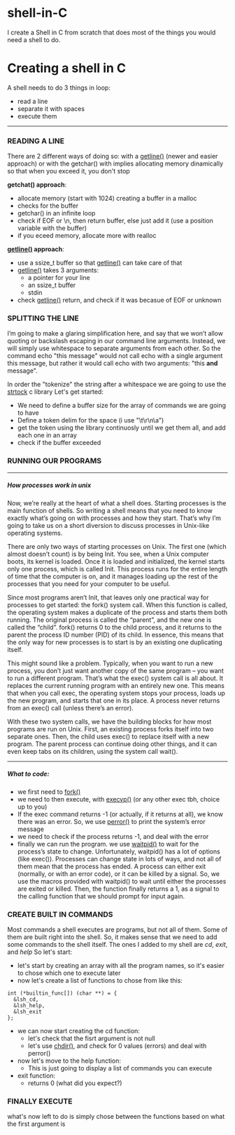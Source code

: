 # shell-in-C
I create a Shell in C from scratch that does most of the things you would need a shell to do.

# Creating a shell in C

A shell needs to do 3 things in loop:

- read a line
- separate it with spaces
- execute them

---

### READING A LINE
There are 2 different ways of doing so: with a [getline()]("https://c-for-dummies.com/blog/?p=1112") (newer and easier approach) or with the getchar() with implies allocating memory dinamically so that when you exceed it, you don't stop

**getchat() approach**:

- allocate memory (start with 1024) creating a buffer in a malloc
- checks for the buffer
- getchar() in an infinite loop
- check if EOF or \n, then return buffer, else just add it (use a position variable with the buffer)
- if you eceed memory, allocate more with realloc

**[getline()]("https://c-for-dummies.com/blog/?p=1112") approach**:

- use a ssize_t buffer so that [getline()]("https://c-for-dummies.com/blog/?p=1112") can take care of that
- [getline()]("https://c-for-dummies.com/blog/?p=1112") takes 3 arguments:
  - a pointer for your line
  - an ssize_t buffer
  - stdin
- check [getline()]("https://c-for-dummies.com/blog/?p=1112") return, and check if it was becasue of EOF or unknown

### SPLITTING THE LINE

I’m going to make a glaring simplification here, and say that we won’t allow quoting or backslash escaping in our command line arguments. Instead, we will simply use whitespace to separate arguments from each other. So the command echo "this message" would not call echo with a single argument this message, but rather it would call echo with two arguments: "this **and** message".

In order the "tokenize" the string after a whitespace we are going to use the [strtock]("https://www.tutorialspoint.com/c_standard_library/c_function_strtok.htm") c library
Let's get started:

- We need to define a buffer size for the array of commands we are going to have
- Define a token delim for the space (i use "\t\r\n\a")
- get the token using the library continuosly until we get them all, and add each one in an array
- check if the buffer exceeded

### RUNNING OUR PROGRAMS

---

##### How processes work in unix
Now, we’re really at the heart of what a shell does. Starting processes is the main function of shells. So writing a shell means that you need to know exactly what’s going on with processes and how they start. That’s why I’m going to take us on a short diversion to discuss processes in Unix-like operating systems.

There are only two ways of starting processes on Unix. The first one (which almost doesn’t count) is by being Init. You see, when a Unix computer boots, its kernel is loaded. Once it is loaded and initialized, the kernel starts only one process, which is called Init. This process runs for the entire length of time that the computer is on, and it manages loading up the rest of the processes that you need for your computer to be useful.

Since most programs aren’t Init, that leaves only one practical way for processes to get started: the fork() system call. When this function is called, the operating system makes a duplicate of the process and starts them both running. The original process is called the “parent”, and the new one is called the “child”. fork() returns 0 to the child process, and it returns to the parent the process ID number (PID) of its child. In essence, this means that the only way for new processes is to start is by an existing one duplicating itself.

This might sound like a problem. Typically, when you want to run a new process, you don’t just want another copy of the same program – you want to run a different program. That’s what the exec() system call is all about. It replaces the current running program with an entirely new one. This means that when you call exec, the operating system stops your process, loads up the new program, and starts that one in its place. A process never returns from an exec() call (unless there’s an error).

With these two system calls, we have the building blocks for how most programs are run on Unix. First, an existing process forks itself into two separate ones. Then, the child uses exec() to replace itself with a new program. The parent process can continue doing other things, and it can even keep tabs on its children, using the system call wait().

---

##### What to code:

- we first need to [fork()]("https://www.geeksforgeeks.org/fork-system-call/")
- we need to then execute, with [execvp()]("https://www.digitalocean.com/community/tutorials/execvp-function-c-plus-plus") (or any other exec tbh, choice up to you)
- If the exec command returns -1 (or actually, if it returns at all), we know there was an error. So, we use [perror()]("https://www.tutorialspoint.com/c_standard_library/c_function_perror.htm") to print the system’s error message
- we need to check if the process returns -1, and deal with the error
- finally we can run the program. we use [waitpid()]("https://www.ibm.com/docs/en/zos/2.3.0?topic=functions-waitpid-wait-specific-child-process-end") to wait for the process’s state to change. Unfortunately, waitpid() has a lot of options (like exec()). Processes can change state in lots of ways, and not all of them mean that the process has ended. A process can either exit (normally, or with an error code), or it can be killed by a signal. So, we use the macros provided with waitpid() to wait until either the processes are exited or killed. Then, the function finally returns a 1, as a signal to the calling function that we should prompt for input again.

### CREATE BUILT IN COMMANDS
Most commands a shell executes are programs, but not all of them. Some of them are built right into the shell. So, it makes sense that we need to add some commands to the shell itself. The ones I added to my shell are _cd_, _exit_, and _help_
So let's start:

- let's start by creating an array with all the program names, so it's easier to chose which one to execute later
- now let's create a list of functions to chose from like this:

```
int (*builtin_func[]) (char **) = {
  &lsh_cd,
  &lsh_help,
  &lsh_exit
};
```

- we can now start creating the cd function:
  - let's check that the fisrt argument is not null
  - let's use [chdir()]("https://www.geeksforgeeks.org/chdir-in-c-language-with-examples/"), and check for 0 values (errors) and deal with perror()
- now let's move to the help function:
  - This is just going to display a list of commands you can execute
- exit function:
  - returns 0 (what did you expect?)

### FINALLY EXECUTE
what's now left to do is simply chose between the functions based on what the first argument is
